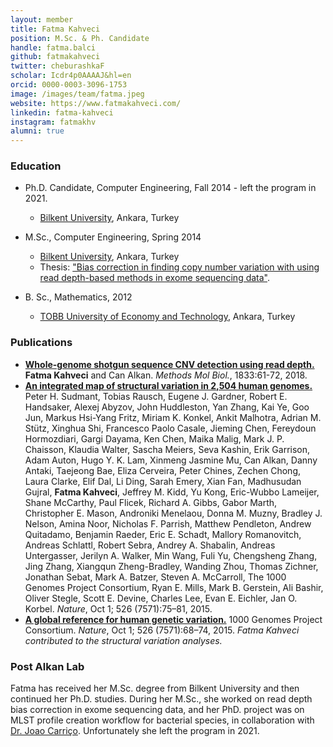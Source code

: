 ```yaml
---
layout: member
title: Fatma Kahveci
position: M.Sc. & Ph. Candidate
handle: fatma.balci
github: fatmakahveci
twitter: cheburashkaF
scholar: Icdr4p0AAAAJ&hl=en
orcid: 0000-0003-3096-1753
image: /images/team/fatma.jpeg
website: https://www.fatmakahveci.com/
linkedin: fatma-kahveci
instagram: fatmakhv
alumni: true
---
```


### Education

- Ph.D. Candidate, Computer Engineering, Fall 2014 - left the program in 2021. 
  - [Bilkent University](http://www.cs.bilkent.edu.tr/), Ankara, Turkey 
  
- M.Sc., Computer Engineering, Spring 2014 
  - [Bilkent University](http://www.cs.bilkent.edu.tr/), Ankara, Turkey 
  - Thesis: ["Bias correction in finding copy number variation with using read depth-based methods in exome sequencing data"](https://tez.yok.gov.tr/UlusalTezMerkezi/TezGoster?key=48XPj7KKQhKUgntkUiKO3MaNdCXIRCl5dQp3j0gOFI-kQcJrhgZ0kDt9HKwO8HVW).
  
- B. Sc., Mathematics, 2012 
  - [TOBB University of Economy and Technology](http://mat.etu.edu.tr/en), Ankara, Turkey

### Publications

- [**Whole-genome shotgun sequence CNV detection using read depth.**](https://www.ncbi.nlm.nih.gov/pubmed/30039363) **Fatma Kahveci** and Can Alkan. *Methods Mol Biol.*, 1833:61-72, 2018.
- [**An integrated map of structural variation in 2,504 human genomes.**](http://www.ncbi.nlm.nih.gov/pubmed/26432246) Peter H. Sudmant, Tobias Rausch, Eugene J. Gardner, Robert E. Handsaker, Alexej Abyzov, John Huddleston, Yan Zhang, Kai Ye, Goo Jun, Markus Hsi-Yang Fritz, Miriam K. Konkel, Ankit Malhotra, Adrian M. Stütz, Xinghua Shi, Francesco Paolo Casale, Jieming Chen, Fereydoun Hormozdiari, Gargi Dayama, Ken Chen, Maika Malig, Mark J. P. Chaisson, Klaudia Walter, Sascha Meiers, Seva Kashin, Erik Garrison, Adam Auton, Hugo Y. K. Lam, Xinmeng Jasmine Mu, Can Alkan, Danny Antaki, Taejeong Bae, Eliza Cerveira, Peter Chines, Zechen Chong, Laura Clarke, Elif Dal, Li Ding, Sarah Emery, Xian Fan, Madhusudan Gujral, **Fatma Kahveci**, Jeffrey M. Kidd, Yu Kong, Eric-Wubbo Lameijer, Shane McCarthy, Paul Flicek, Richard A. Gibbs, Gabor Marth, Christopher E. Mason, Androniki Menelaou, Donna M. Muzny, Bradley J. Nelson, Amina Noor, Nicholas F. Parrish, Matthew Pendleton, Andrew Quitadamo, Benjamin Raeder, Eric E. Schadt, Mallory Romanovitch, Andreas Schlattl, Robert Sebra, Andrey A. Shabalin, Andreas Untergasser, Jerilyn A. Walker, Min Wang, Fuli Yu, Chengsheng Zhang, Jing Zhang, Xiangqun Zheng-Bradley, Wanding Zhou, Thomas Zichner, Jonathan Sebat, Mark A. Batzer, Steven A. McCarroll, The 1000 Genomes Project Consortium, Ryan E. Mills, Mark B. Gerstein, Ali Bashir, Oliver Stegle, Scott E. Devine, Charles Lee, Evan E. Eichler, Jan O. Korbel. *Nature*, Oct 1; 526 (7571):75–81, 2015.
- [**A global reference for human genetic variation.**](http://www.ncbi.nlm.nih.gov/pubmed/26432245) 1000 Genomes Project Consortium. *Nature*, Oct 1; 526 (7571):68–74, 2015. 
*Fatma Kahveci contributed to the structural variation analyses.*


### Post Alkan Lab

Fatma has received her M.Sc. degree from Bilkent University and then continued her Ph.D. studies. During her M.Sc., she worked on read depth bias correction in exome sequencing data, and her PhD. project was on MLST profile creation workflow for bacterial species, in collaboration with [Dr. Joao Carriço](https://jacarrico.github.io/). Unfortunately she left the program in 2021. 
